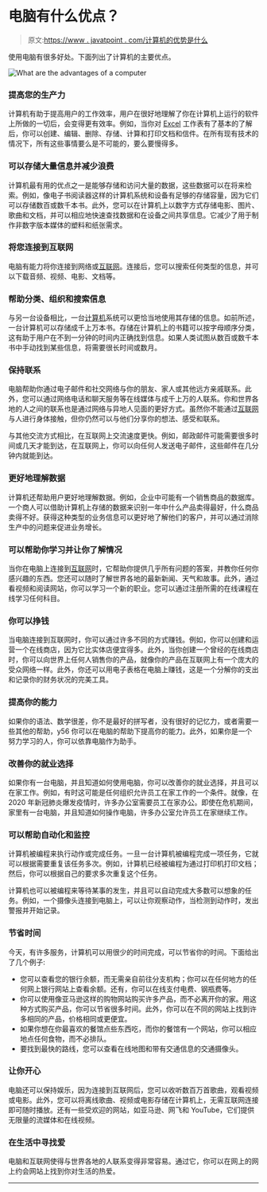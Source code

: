 # 电脑有什么优点？

> 原文:[https://www . javatpoint . com/计算机的优势是什么](https://www.javatpoint.com/what-are-the-advantages-of-computer)

使用电脑有很多好处。下面列出了计算机的主要优点。

![What are the advantages of a computer](../Images/b99a2cb3391f39f2d77fd2cacc92ae8c.png)

### 提高您的生产力

计算机有助于提高用户的工作效率，用户在很好地理解了你在计算机上运行的软件上所做的一切后，会变得更有效率。例如，当你对 [Excel](https://www.javatpoint.com/excel-tutorial) 工作表有了基本的了解后，你可以创建、编辑、删除、存储、计算和打印文档和信件。在所有现有技术的情况下，所有这些事情要么是不可能的，要么要慢得多。

### 可以存储大量信息并减少浪费

计算机最有用的优点之一是能够存储和访问大量的数据，这些数据可以在将来检索。例如，像电子书阅读器这样的计算机系统和设备有足够的存储容量，因为它们可以存储数百或数千本书。此外，您可以在计算机上以数字方式存储电影、图片、歌曲和文档，并可以相应地快速查找数据和在设备之间共享信息。它减少了用于制作非数字版本媒体的塑料和纸张需求。

### 将您连接到互联网

电脑有能力将你连接到网络或[互联网](https://www.javatpoint.com/internet-explorer)。连接后，您可以搜索任何类型的信息，并可以下载音频、视频、电影、文档等。

### 帮助分类、组织和搜索信息

与另一台设备相比，一台[计算机](https://www.javatpoint.com/full-form-of-computer)系统可以更恰当地使用其存储的信息。如前所述，一台计算机可以存储成千上万本书。存储在计算机上的书籍可以按字母顺序分类，这有助于用户在不到一分钟的时间内正确找到信息。如果人类试图从数百或数千本书中手动找到某些信息，将需要很长时间或数月。

### 保持联系

电脑帮助你通过电子邮件和社交网络与你的朋友、家人或其他远方亲戚联系。此外，您可以通过网络电话和聊天服务等在线媒体与成千上万的人联系。你和世界各地的人之间的联系也是通过网络与异地人见面的更好方式。虽然你不能通过[互联网](https://www.javatpoint.com/internet)与人进行身体接触，但你仍然可以与他们分享你的想法、感受和联系。

与其他交流方式相比，在互联网上交流速度更快。例如，邮政邮件可能需要很多时间或几天才能到达，在互联网上，你可以向任何人发送电子邮件，这些邮件在几分钟内就能到达。

### 更好地理解数据

计算机还帮助用户更好地理解数据。例如，企业中可能有一个销售商品的数据库。一个商人可以借助计算机上存储的数据来识别一年中什么产品卖得最好，什么商品卖得不好。获得这种类型的业务信息可以更好地了解他们的客户，并可以通过消除生产中的问题来促进业务增长。

### 可以帮助你学习并让你了解情况

当你在电脑上连接到[互联网](https://www.javatpoint.com/internet-full-form)时，它帮助你提供几乎所有问题的答案，并教你任何你感兴趣的东西。您还可以随时了解世界各地的最新新闻、天气和故事。此外，通过看视频和阅读网站，你可以学习一个新的职业。您可以通过注册所需的在线课程在线学习任何科目。

### 你可以挣钱

当电脑连接到互联网时，你可以通过许多不同的方式赚钱。例如，你可以创建和运营一个在线商店，因为它比实体店便宜得多。此外，当你创建一个曾经的在线商店时，你可以向世界上任何人销售你的产品，就像你的产品在互联网上有一个庞大的受众网络一样。此外，你还可以用电子表格在电脑上赚钱，这是一个分解你的支出和记录你的财务状况的完美工具。

### 提高你的能力

如果你的语法、数学很差，你不是最好的拼写者，没有很好的记忆力，或者需要一些其他的帮助，y56 你可以在电脑的帮助下提高你的能力。此外，如果你是一个努力学习的人，你可以依靠电脑作为助手。

### 改善你的就业选择

如果你有一台电脑，并且知道如何使用电脑，你可以改善你的就业选择，并且可以在家工作。例如，有时这可能是任何组织允许员工在家工作的一个条件。就像，在 2020 年新冠肺炎爆发疫情时，许多办公室需要员工在家办公。即使在危机期间，家里有一台电脑，并且知道如何操作电脑，许多办公室允许员工在家继续工作。

### 可以帮助自动化和监控

计算机被编程来执行动作或完成任务。一旦一台计算机被编程完成一项任务，它就可以根据需要重复该任务多次。例如，计算机已经被编程为通过打印机打印文档；然后，你可以根据自己的要求多次重复这个任务。

计算机也可以被编程来等待某事的发生，并且可以自动完成大多数可以想象的任务。例如，一个摄像头连接到电脑上，可以让你观察动作，当检测到动作时，发出警报并开始记录。

### 节省时间

今天，有许多服务，计算机可以用很少的时间完成，可以节省你的时间。下面给出了几个例子:

*   您可以查看您的银行余额，而无需亲自前往分支机构；你可以在任何地方的任何网上银行网站上查看余额。还有，你可以在线支付电费、钢瓶费等。
*   你可以使用像亚马逊这样的购物网站购买许多产品，而不必离开你的家。用这种方式购买产品，你可以节省很多时间。此外，你可以在不同的网站上找到许多相同的产品，价格相同或更便宜。
*   如果你想在你最喜欢的餐馆点些东西吃，而你的餐馆有一个网站，你可以相应地点任何食物，而不必排队。
*   要找到最快的路线，您可以查看在线地图和带有交通信息的交通摄像头。

### 让你开心

电脑还可以保持娱乐，因为连接到互联网后，您可以收听数百万首歌曲，观看视频或电影。此外，您可以将离线歌曲、视频或电影存储在计算机上，无需互联网连接即可随时播放。还有一些受欢迎的网站，如亚马逊、网飞和 YouTube，它们提供无限量的流媒体和在线视频。

### 在生活中寻找爱

电脑和互联网使得与世界各地的人联系变得非常容易。通过它，你可以在网上的网上约会网站上找到你对生活的热爱。

* * *